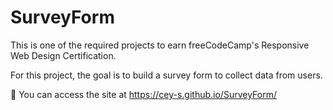 # SurveyForm
This is one of the required projects to earn freeCodeCamp's Responsive Web Design Certification.

For this project, the goal is to build a survey form to collect data from users.

🚀 You can access the site at https://cey-s.github.io/SurveyForm/
